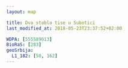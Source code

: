 ```yaml
---
layout: map

title: Dva stabla tise u Subotici
last_modified_at: 2018-05-23T23:37:52+02:00

WDPA: [555589013]
BioRaS: [283]
geoSrbija:
  L1_182: [50, 162]
---
```

